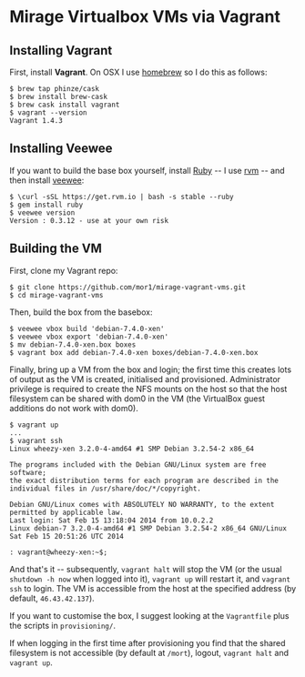 # Mirage Virtualbox VMs via Vagrant

## Installing Vagrant

First, install __Vagrant__. On OSX I use [homebrew][] so I do this as follows:

    $ brew tap phinze/cask
    $ brew install brew-cask
    $ brew cask install vagrant
    $ vagrant --version
    Vagrant 1.4.3


[homebrew]: http://brew.sh/
[vagrant]: http://vagrantup.com/

## Installing Veewee

If you want to build the base box yourself, install [Ruby][] -- I use [rvm][] --
and then install [veewee][]:

    $ \curl -sSL https://get.rvm.io | bash -s stable --ruby
    $ gem install ruby
    $ veewee version
    Version : 0.3.12 - use at your own risk


[ruby]: https://www.ruby-lang.org/
[rvm]: https://rvm.io/
[veewee]: https://github.com/jedi4ever/veewee

## Building the VM

First, clone my Vagrant repo:

    $ git clone https://github.com/mor1/mirage-vagrant-vms.git
    $ cd mirage-vagrant-vms


Then, build the box from the basebox:

    $ veewee vbox build 'debian-7.4.0-xen'
    $ veewee vbox export 'debian-7.4.0-xen'
    $ mv debian-7.4.0-xen.box boxes
    $ vagrant box add debian-7.4.0-xen boxes/debian-7.4.0-xen.box


Finally, bring up a VM from the box and login; the first time this creates lots
of output as the VM is created, initialised and provisioned. Administrator
privilege is required to create the NFS mounts on the host so that the host
filesystem can be shared with dom0 in the VM (the VirtualBox guest additions do
not work with dom0).

    $ vagrant up
    ...
    $ vagrant ssh
    Linux wheezy-xen 3.2.0-4-amd64 #1 SMP Debian 3.2.54-2 x86_64

    The programs included with the Debian GNU/Linux system are free software;
    the exact distribution terms for each program are described in the
    individual files in /usr/share/doc/*/copyright.

    Debian GNU/Linux comes with ABSOLUTELY NO WARRANTY, to the extent
    permitted by applicable law.
    Last login: Sat Feb 15 13:18:04 2014 from 10.0.2.2
    Linux debian-7 3.2.0-4-amd64 #1 SMP Debian 3.2.54-2 x86_64 GNU/Linux
    Sat Feb 15 20:51:26 UTC 2014

    : vagrant@wheezy-xen:~$;


And that's it -- subsequently, `vagrant halt` will stop the VM (or the usual
`shutdown -h now` when logged into it), `vagrant up` will restart it, and
`vagrant ssh` to login. The VM is accessible from the host at the specified
address (by default, `46.43.42.137`).

If you want to customise the box, I suggest looking at the `Vagrantfile` plus
the scripts in `provisioning/`.

If when logging in the first time after provisioning you find that the shared
filesystem is not accessible (by default at `/mort`), logout, `vagrant halt` and
`vagrant up`.
